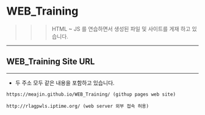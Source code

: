 # WEB_Training
>>> HTML ~ JS 를 연습하면서 생성된 파일 및 사이트를 게재 하고 있습니다.
---------------------------

## WEB_Training Site URL
---------------------------
- 두 주소 모두 같은 내용을 포함하고 있습니다.
```
https://meajin.github.io/WEB_Training/ (githup pages web site)
```
```
http://rlagpwls.iptime.org/ (web server 외부 접속 허용)
```
